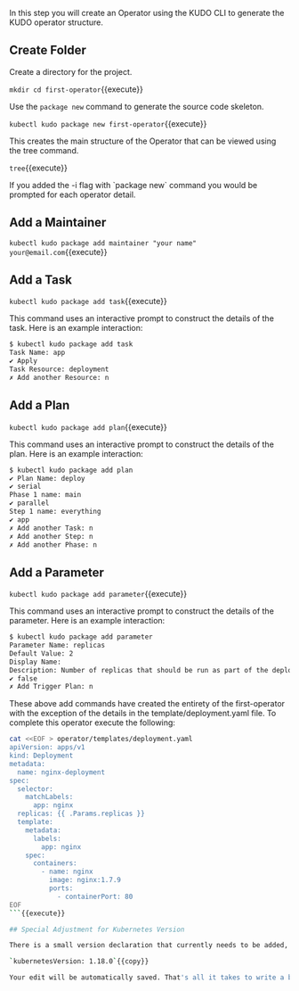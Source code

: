In this step you will create an Operator using the KUDO CLI to generate the KUDO operator structure.

## Create Folder

Create a directory for the project.

`mkdir cd first-operator`{{execute}}

Use the `package new` command to generate the source code skeleton.

`kubectl kudo package new first-operator`{{execute}}

This creates the main structure of the Operator that can be viewed using the tree command.

`tree`{{execute}}

<div class="w3-panel w3-green">
  <p>If you added the -i flag with `package new` command you would be prompted for each operator detail.</p>
</div>

## Add a Maintainer

`kubectl kudo package add maintainer "your name" your@email.com`{{execute}}

## Add a Task

`kubectl kudo package add task`{{execute}}

This command uses an interactive prompt to construct the details of the task. Here is an example interaction:

```bash
$ kubectl kudo package add task
Task Name: app
✔ Apply
Task Resource: deployment
✗ Add another Resource: n
```

## Add a Plan

`kubectl kudo package add plan`{{execute}}

This command uses an interactive prompt to construct the details of the plan. Here is an example interaction:

```bash
$ kubectl kudo package add plan
✔ Plan Name: deploy
✔ serial
Phase 1 name: main
✔ parallel
Step 1 name: everything
✔ app
✗ Add another Task: n
✗ Add another Step: n
✗ Add another Phase: n
```

## Add a Parameter

`kubectl kudo package add parameter`{{execute}}

This command uses an interactive prompt to construct the details of the parameter. Here is an example interaction:

```bash
$ kubectl kudo package add parameter
Parameter Name: replicas
Default Value: 2
Display Name:
Description: Number of replicas that should be run as part of the deployment
✔ false
✗ Add Trigger Plan: n
```

These above add commands have created the entirety of the first-operator with the exception of the details in the template/deployment.yaml file. To complete this operator execute the following:

```bash
cat <<EOF > operator/templates/deployment.yaml
apiVersion: apps/v1
kind: Deployment
metadata:
  name: nginx-deployment
spec:
  selector:
    matchLabels:
      app: nginx
  replicas: {{ .Params.replicas }}
  template:
    metadata:
      labels:
        app: nginx
    spec:
      containers:
        - name: nginx
          image: nginx:1.7.9
          ports:
            - containerPort: 80
EOF
```{{execute}}

## Special Adjustment for Kubernetes Version

There is a small version declaration that currently needs to be added, [but will soon not be necessary.](https://github.com/kudobuilder/kudo/issues/1419). Open the `operator/operator.yaml`{{open}} file just after the `kudoVersion: n.n.n` line. Add this line:

`kubernetesVersion: 1.18.0`{{copy}}

Your edit will be automatically saved. That's all it takes to write a basic KUDO Operator. In the next steps well package it up and run the Operator.
